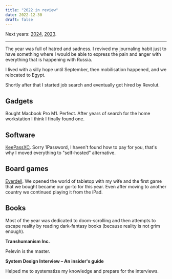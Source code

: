 ```yaml
---
title: "2022 in review"
date: 2022-12-30
draft: false
---
```


Next years: [2024](2024-in-review.md), [2023](2023-in-review.md).

---

The year was full of hatred and sadness. I revived my journaling habit just to have something where I would be able
to express the pain and anger with everything that is happening with Russia.

I lived with a silly hope until September, then mobilisation happened, and we relocated to Egypt. 

Shortly after that I started job search and eventually got hired by Revolut.

## Gadgets

Bought Macbook Pro M1. Perfect. After years of search for the home workstation I think I finally found one.

## Software

[KeePassXC](https://keepassxc.org). Sorry 1Password, I haven't found how to pay for you, that's why I moved 
everything to "self-hosted" alternative.

## Board games

[Everdell](https://boardgamegeek.com/boardgame/199792/everdell). We opened the world of tabletop with my wife and the
first game that we bought became our go-to for this year. Even after moving to another country we continued playing 
it from the iPad.

## Books

Most of the year was dedicated to doom-scrolling and then attempts to escape reality by reading dark-fantasy
books (because reality is not grim enough).

**Transhumanism Inc.**

Pelevin is the master.

**System Design Interview – An insider's guide**

Helped me to systematize my knowledge and prepare for the interviews.
